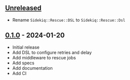 ## [Unreleased]

- Rename `Sidekiq::Rescue::DSL` to `Sidekiq::Rescue::Dsl`

## [0.1.0] - 2024-01-20

- Initial release
- Add DSL to configure retries and delay
- Add middleware to rescue jobs
- Add specs
- Add documentation
- Add CI

[Unreleased]: https://github.com/moofkit/sidekiq-rescue/compare/v0.1.0...HEAD
[0.1.0]: https://github.com/moofkit/sidekiq-rescue/releases/tag/v0.1.0
